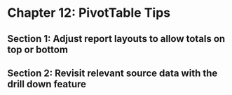 # Chapter 12: PivotTable Tips

## Section 1: Adjust report layouts to allow totals on top or bottom

## Section 2: Revisit relevant source data with the drill down feature
